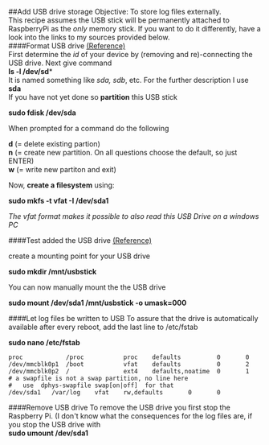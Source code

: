 ##Add USB drive storage
Objective: To store log files externally.    
This recipe assumes the USB stick will be permanently attached to RaspberryPi as the *only* memory stick. If you want to do it differently, have a look into the links to my sources provided below.    
####Format USB drive [(Reference)](http://thepihut.com/blogs/raspberry-pi-tutorials/17699796-formatting-and-mounting-a-usb-drive-from-a-terminal-window)    
First determine the *id* of your device by (removing and re)-connecting the USB drive. Next give command     
**ls -l /dev/sd***    
It is named something like *sda, sdb*, etc. For the further description I use **sda**    
If you have not yet done so **partition** this USB stick

**sudo fdisk /dev/sda**    

When prompted for a command do the following    

**d** (= delete existing partion)    
**n** (= create new partition. On all questions choose the default, so just ENTER)    
**w** (= write new partiton and exit)

Now, **create a filesystem** using:

**sudo mkfs -t vfat -I /dev/sda1**    

*The vfat format makes it possible to also read this USB Drive on a windows PC*

####Test added the USB drive [(Reference)](http://elinux.org/RPi_Adding_USB_Drives)

create a mounting point for your USB drive    

**sudo mkdir /mnt/usbstick**    

You can now manually mount the the USB drive

**sudo mount /dev/sda1 /mnt/usbstick -o umask=000**

####Let log files be written to USB
To assure that the drive is automatically available after every reboot, add the last line to /etc/fstab

**sudo nano /etc/fstab**    
```
proc            /proc           proc    defaults          0       0
/dev/mmcblk0p1  /boot           vfat    defaults          0       2
/dev/mmcblk0p2  /               ext4    defaults,noatime  0       1
# a swapfile is not a swap partition, no line here
#   use  dphys-swapfile swap[on|off]  for that
/dev/sda1	/var/log	vfat	rw,defaults       0       0
```
####Remove USB drive
To remove the USB drive you first stop the Raspberry Pi. 
(I don't know what the consequences for the log files are, if you stop the USB drive with  
**sudo umount /dev/sda1**